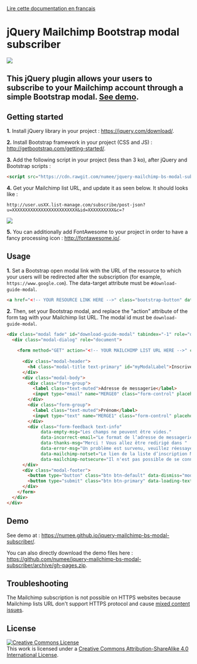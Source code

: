 [Lire cette documentation en français](https://github.com/numee/jquery-mailchimp-bs-modal-subscriber/blob/master/LISEZ-MOI.md)

# jQuery Mailchimp Bootstrap modal subscriber

![](https://cloud.githubusercontent.com/assets/6952638/18815744/77cbf162-8339-11e6-88b1-f36a5803dc46.png)

## This jQuery plugin allows your users to subscribe to your Mailchimp account through a simple Bootstrap modal. [See demo](https://numee.github.io/jquery-mailchimp-bs-modal-subscriber/).

## Getting started

**1.** Install jQuery library in your project : https://jquery.com/download/.

**2.** Install Bootstrap framework in your project (CSS and JS) : http://getbootstrap.com/getting-started/.

**3.** Add the following script in your project (less than 3 ko), after jQuery and Bootstrap scripts :
```html
<script src="https://cdn.rawgit.com/numee/jquery-mailchimp-bs-modal-subscriber/7c3a26baa6b495767e4bff447874f3457ab55c8e/jquery-mailchimp-bs-modal-subscriber.min.js"></script>
```

**4.** Get your Mailchimp list URL, and update it as seen below. It should looks like :

`http://user.usXX.list-manage.com/subscribe/post-json?u=XXXXXXXXXXXXXXXXXXXXXXXXX&id=XXXXXXXXXX&c=?`

![](https://cloud.githubusercontent.com/assets/6952638/18815183/1a09732a-8329-11e6-94c7-c51c2166c5b2.gif)

**5.** You can additionally add FontAwesome to your project in order to have a fancy processing icon : http://fontawesome.io/.

## Usage

**1.** Set a Bootstrap open modal link with the URL of the resource to which your users will be redirected after the subscription (for example, `https://www.google.com`). The data-target attribute must be `#download-guide-modal`.
```html
<a href="<!-- YOUR RESOURCE LINK HERE -->" class="bootstrap-button" data-toggle="modal" data-target="#download-guide-modal">Télécharger le document</a>
```


**2.** Then, set your Bootstrap modal, and replace the "action" attribute of the form tag with your Mailchimp list URL. The modal id must be `download-guide-modal`.
```html
<div class="modal fade" id="download-guide-modal" tabindex="-1" role="dialog" aria-labelledby="myDownloadGuideModal">
  <div class="modal-dialog" role="document">
  
    <form method="GET" action="<!-- YOUR MAILCHIMP LIST URL HERE -->" class="modal-content">
    
      <div class="modal-header">
        <h4 class="modal-title text-primary" id="myModalLabel">Inscrivez-vous pour télécharger le document !</h4>
      </div>
      <div class="modal-body">
        <div class="form-group">
          <label class="text-muted">Adresse de messagerie</label>
          <input type="email" name="MERGE0" class="form-control" placeholder="adresse@domaine.com">
        </div>
        <div class="form-group">
          <label class="text-muted">Prénom</label>
          <input type="text" name="MERGE1" class="form-control" placeholder="John Doe">
        </div>
        <div class="form-feedback text-info" 
             data-empty-msg="Les champs ne peuvent être vides." 
             data-incorrect-email="Le format de l’adresse de messagerie est incorrect."
             data-thanks-msg="Merci ! Vous allez être redirigé dans "
             data-error-msg="Un problème est survenu, veuillez réessayer."
             data-mailchimp-notset="Le lien de la liste d’inscription Mailchimp est incorrect."
             data-mailchimp-notsecure="Il n'est pas possible de se connecter à la liste d’inscription Mailchimp depuis une connexion sécurisée (https)."></div>
      </div>
      <div class="modal-footer">
        <button type="button" class="btn btn-default" data-dismiss="modal">Non merci.</button>
        <button type="submit" class="btn btn-primary" data-loading-text="<i class='fa fa-circle-o-notch fa-spin'></i> Préparation">C'est parti !</button>
      </div>
    </form>
  </div>
</div>
```

## Demo

See demo at : https://numee.github.io/jquery-mailchimp-bs-modal-subscriber/.

You can also directly download the demo files here : https://github.com/numee/jquery-mailchimp-bs-modal-subscriber/archive/gh-pages.zip.

## Troubleshooting

The Mailchimp subscription is not possible on HTTPS websites because Mailchimp lists URL don't support HTTPS protocol and cause [mixed content issues](https://developer.mozilla.org/en-US/docs/Web/Security/Mixed_content).

## License

<a rel="license" href="http://creativecommons.org/licenses/by-sa/4.0/"><img alt="Creative Commons License" style="border-width:0" src="https://i.creativecommons.org/l/by-sa/4.0/88x31.png" /></a><br />This work is licensed under a <a rel="license" href="http://creativecommons.org/licenses/by-sa/4.0/">Creative Commons Attribution-ShareAlike 4.0 International License</a>.
